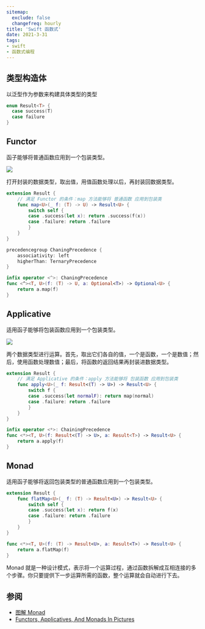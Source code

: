 ```yaml
---
sitemap:
  exclude: false
  changefreq: hourly
title: 'Swift 函数式'
date: 2021-3-31
tags:
- swift
- 函数式编程
---
```


## 类型构造体

以泛型作为参数来构建具体类型的类型

```swift
enum Result<T> {
  case success(T)
  case failure
}
```

## Functor

函子能够将普通函数应用到一个包装类型。

![](http://blog.loveli.site/mweb/16171714130943.jpg)

打开封装的数据类型，取出值，用值函数处理以后，再封装回数据类型。

```swift
extension Result {
    // 满足 Functor 的条件：map 方法能够将 普通函数 应用到包装类
    func map<U>(_ f: (T) -> U) -> Result<U> {
        switch self {
        case .success(let x): return .success(f(x))
        case .failure: return .failure
        }
    }
}

precedencegroup ChaningPrecedence {
    associativity: left
    higherThan: TernaryPrecedence
}

infix operator <^>: ChaningPrecedence
func <^><T, U>(f: (T) -> U, a: Optional<T>) -> Optional<U> {
    return a.map(f)
}
```

## Applicative

适用函子能够将包装函数应用到一个包装类型。

![](http://blog.loveli.site/mweb/16171714224888.jpg)

两个数据类型进行运算。首先，取出它们各自的值，一个是函数，一个是数值；然后，使用函数处理数值；最后，将函数的返回结果再封装进数据类型。

```swift
extension Result {
    // 满足 Applicative 的条件：apply 方法能够将 包装函数 应用到包装类
    func apply<U>(_ f: Result<(T) -> U>) -> Result<U> {
        switch f {
        case .success(let normalF): return map(normal)
        case .failure: return .failure
        }
    }
}

infix operator <*>: ChainingPrecedence
func <*><T, U>(f: Result<(T) -> U>, a: Result<T>) -> Result<U> {
    return a.apply(f)
}
```

## Monad

适用函子能够将返回包装类型的普通函数应用到一个包装类型。

```swift
extension Result {
    func flatMap<U>(_ f: (T) -> Result<U>) -> Result<U> {
        switch self {
        case .success(let x): return f(x)
        case .failure: return .failure
        }
    }
}

func <*><T, U>(f: (T) -> Result<U>, a: Result<T>) -> Result<U> {
    return a.flatMap(f)
}
```

Monad 就是一种设计模式，表示将一个运算过程，通过函数拆解成互相连接的多个步骤。你只要提供下一步运算所需的函数，整个运算就会自动进行下去。

## 参阅

* [图解 Monad](http://www.ruanyifeng.com/blog/2015/07/monad.html)
* [Functors, Applicatives, And Monads In Pictures](https://adit.io/posts/2013-04-17-functors,_applicatives,_and_monads_in_pictures.html)








